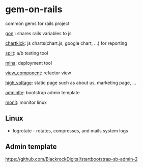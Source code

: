 # gem-on-rails
common gems for rails project


[gon](https://github.com/gazay/gon) : shares rails variables to js

[chartkick](https://github.com/ankane/chartkick): js charts(chart.js, google chart, ...) for reporting 

[split](https://github.com/splitrb/split): a/b testing tool

[mina](https://github.com/mina-deploy/mina): deployment tool

[view_component](https://github.com/github/view_component): refactor view

[high_voltage](https://github.com/thoughtbot/high_voltage): static page such as about us, marketing page, ...

[adminlte](https://adminlte.io/): bootstrap admin template

[monit](https://github.com/arnaudsj/monit): monitor linux


## Linux
- logrotate - rotates, compresses, and mails system logs

## Admin template
https://github.com/BlackrockDigital/startbootstrap-sb-admin-2
